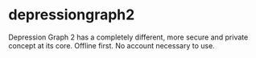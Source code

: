 # depressiongraph2
Depression Graph 2 has a completely different, more secure and private concept at its core. Offline first. No account necessary to use.

